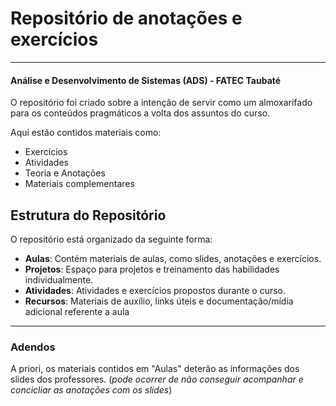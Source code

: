 # Repositório de anotações e exercícios
---
#### Análise e Desenvolvimento de Sistemas (ADS) - FATEC Taubaté


O repositório foi criado sobre a intenção de servir como um almoxarifado para os conteúdos pragmáticos a volta dos assuntos do curso.

Aqui estão contidos materiais como:
- Exercícios
- Atividades
- Teoria e Anotações
- Materiais complementares

## Estrutura do Repositório

O repositório está organizado da seguinte forma:

- **Aulas**: Contém materiais de aulas, como slides, anotações e exercícios.
- **Projetos**: Espaço para projetos e treinamento das habilidades individualmente.
- **Atividades**: Atividades e exercícios propostos durante o curso.
- **Recursos**: Materiais de auxílio, links úteis e documentação/mídia adicional referente a aula

---
### Adendos

A priori, os materiais contidos em "Aulas"  deterão as informações dos slides dos professores. (_pode ocorrer de não conseguir acompanhar e concicliar as anotações com os slides_)
